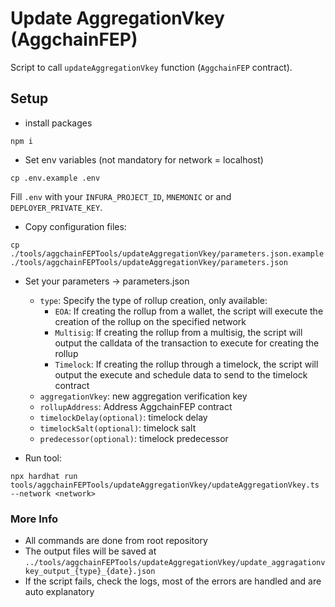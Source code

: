 # Update AggregationVkey (AggchainFEP)
Script to call `updateAggregationVkey` function (`AggchainFEP` contract).

## Setup
- install packages
```
npm i
```

- Set env variables (not mandatory for network = localhost)
````
cp .env.example .env
````

Fill `.env` with your `INFURA_PROJECT_ID`, `MNEMONIC` or and `DEPLOYER_PRIVATE_KEY`.

-   Copy configuration files:
```
cp ./tools/aggchainFEPTools/updateAggregationVkey/parameters.json.example ./tools/aggchainFEPTools/updateAggregationVkey/parameters.json
```

-  Set your parameters -> parameters.json
    - `type`: Specify the type of rollup creation, only available:
        - `EOA`: If creating the rollup from a wallet, the script will execute the creation of the rollup on the specified network
        - `Multisig`: If creating the rollup from a multisig, the script will output the calldata of the transaction to execute for creating the rollup
        - `Timelock`: If creating the rollup through a timelock, the script will output the execute and schedule data to send to the timelock contract
    - `aggregationVkey`: new aggregation verification key
    - `rollupAddress`: Address AggchainFEP contract
    - `timelockDelay(optional)`: timelock delay
    - `timelockSalt(optional)`: timelock salt
    - `predecessor(optional)`: timelock predecessor

-  Run tool:
```
npx hardhat run tools/aggchainFEPTools/updateAggregationVkey/updateAggregationVkey.ts --network <network>
```

### More Info
- All commands are done from root repository
- The output files will be saved at `../tools/aggchainFEPTools/updateAggregationVkey/update_aggragationvkey_output_{type}_{date}.json`
- If the script fails, check the logs, most of the errors are handled and are auto explanatory
